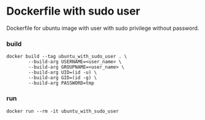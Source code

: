 # Dockerfile with sudo user

Dockerfile for ubuntu image with user with sudo privilege without password.


### build
```
docker build --tag ubuntu_with_sudo_user . \
		--build-arg USERNAME=<user_name> \
		--build-arg GROUPNAME=<user_name> \
		--build-arg UID=(id -u) \
		--build-arg GID=(id -g) \
		--build-arg PASSWORD=tmp
```

### run
```
docker run --rm -it ubuntu_with_sudo_user
```

